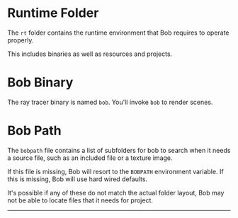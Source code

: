 
# Runtime Folder

The `rt` folder contains the runtime environment that Bob requires
to operate properly.

This includes binaries as well as resources and projects.

# Bob Binary

The ray tracer binary is named `bob`. You'll invoke `bob` to
render scenes.

# Bob Path

The `bobpath` file contains a list of subfolders for bob to
search when it needs a source file, such as an included file
or a texture image.

If this file is missing, Bob will resort to the `BOBPATH`
environment variable. If this is missing, Bob will use
hard wired defaults.

It's possible if any of these do not match the actual folder
layout, Bob may not be able to locate files that it needs
for project.

---